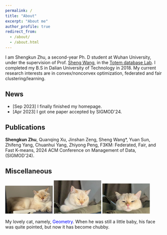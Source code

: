 ```yaml
---
permalink: /
title: "About"
excerpt: "About me"
author_profile: true
redirect_from: 
  - /about/
  - /about.html
---
```


I am Shengkun Zhu, a second-year Ph. D student at Wuhan University, under the supervision of Prof. [Sheng Wang](http://sheng.whu.edu.cn/), in the [Totem database Lab](http://totemdb.whu.edu.cn/). I completed my B.S in Dalian University of Technology in 2018. My current research interests are in convex/nonconvex optimization, federated and fair clustering/learning.

**News**
------

* [Sep 2023] I finally finished my homepage.
* [Apr 2023] I got one paper accepted by SIGMOD'24.

**Publications**
------
**Shengkun Zhu**, Quanqing Xu, Jinshan Zeng, Sheng Wang*, Yuan Sun, Zhifeng Yang, Chuanhui Yang, Zhiyong Peng, F3KM: Federated, Fair, and Fast K-means, 2024 ACM Conference on Management of Data, (SIGMOD'24).


**Miscellaneous**
------

<img src="images/kl.png" width="30%" height="auto">
<img src="images/kl1.jpg" width="30%" height="auto">
<img src="images/kl2.jpg" width="30%" height="auto">

My lovely cat, namely, <font color=blue>Geometry</font>. 
When he was still a little baby, his face was quite pointed, but now it has become chubby.
